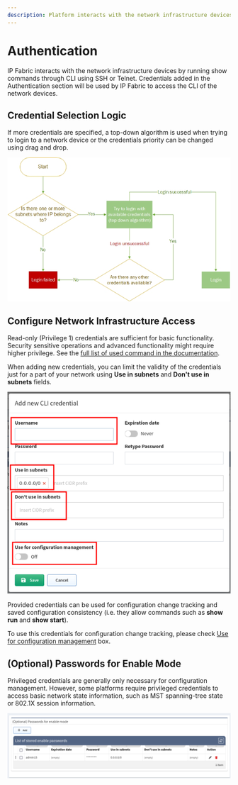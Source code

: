 ```yaml
---
description: Platform interacts with the network infrastructure devices by running show commands through CLI using SSH or Telnet. Credentials added in the...
---
```


# Authentication

IP Fabric interacts with the network infrastructure devices by running show
commands through CLI using SSH or Telnet. Credentials added in the
Authentication section will be used by IP Fabric to access the CLI of the
network devices.

## Credential Selection Logic

If more credentials are specified, a top-down algorithm is used when trying to
login to a network device or the credentials priority can be changed using drag
and drop.

![IP Fabric login diagram](login_diagram.jpg)

## Configure Network Infrastructure Access

Read-only (Privilege 1) credentials are sufficient for basic functionality.
Security sensitive operations and advanced functionality might require higher
privilege. See the
[full list of used command in the documentation](https://matrix.ipfabric.io/).

When adding new credentials, you can limit the validity of the credentials just
for a part of your network using **Use in subnets**
and **Don't use in subnets** fields.

![Add new CLI credential](1935310852.png)

Provided credentials can be used for configuration change tracking and saved
configuration consistency (i.e. they allow commands such as **show run** and 
**show start**).

To use this credentials for configuration change tracking, please
check [Use for configuration management](advanced/configuration_management.md)
box.

## (Optional) Passwords for Enable Mode

Privileged credentials are generally only necessary for configuration
management. However, some platforms require privileged credentials to access
basic network state information, such as MST spanning-tree state or 802.1X
session information.

![Privileges](1935245322.png)
